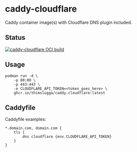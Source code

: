# caddy-cloudflare

Caddy container image(s) with Cloudflare DNS plugin included.

## Status

[![caddy-cloudflare OCI build](https://github.com/thimslugga/caddy-cloudflare/actions/workflows/oci-build.yml/badge.svg)](https://github.com/thimslugga/caddy-cloudflare/actions/workflows/oci-build.yml)

## Usage

```shell
podman run -d \
    -p 80:80 \
    -p 443:443 \
    -e CLOUDFLARE_API_TOKEN=<token_goes_here> \
    ghcr.io/thimslugga/caddy-cloudflare:latest
```

## Caddyfile

Caddyfile examples:

```Caddyfile
*.domain.com, domain.com {
    tls {
        dns cloudflare {env.CLOUDFLARE_API_TOKEN}
    }
}
```
